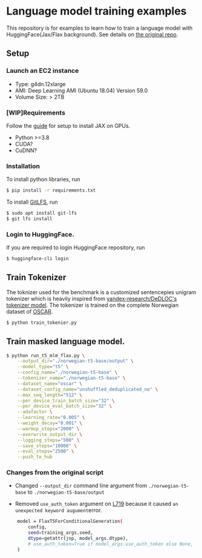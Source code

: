 # Language model training examples

This repository is for examples to learn how to train a language model with HuggingFace(Jax/Flax background). See details on [the original repo](https://github.com/huggingface/transformers/tree/main/examples/flax/language-modeling).

## Setup
### Launch an EC2 instance 
- Type: g4dn.12xlarge
- AMI: Deep Learning AMI (Ubuntu 18.04) Version 59.0
- Volume Size: > 2TB

### [WIP]Requirements

Follow the [guide](https://github.com/huggingface/transformers/tree/main/examples/flax) for setup to install JAX on GPUs.
- Python >=3.8
- CUDA?
- CuDNN?


### Installation

To install python libraries, run 
```bash
$ pip install -r requirements.txt
```

To install [GitLFS](https://github.com/git-lfs/git-lfs/), run
```bash
$ sudo apt install git-lfs
$ git lfs install
```

### Login to HuggingFace.

If you are required to login HuggingFace repository, run
```bash
$ huggingface-cli login
```
 
## Train Tokenizer
The toknizer used for the benchmark is a customized sentencepies unigram tokenizer which is heavily inspired from [yandex-research/DeDLOC's tokenizer model](https://github.com/yandex-research/DeDLOC/blob/5c994bc64e573702a9a79add3ecd68b38f14b548/sahajbert/tokenizer/tokenizer_model.py). The tokenizer is trained on the complete Norwegian dataset of [OSCAR](https://huggingface.co/datasets/oscar). 

```bash
$ python train_tokenier.py
```

## Train masked language model.

```bash 
$ python run_t5_mlm_flax.py \
	--output_dir="./norwegian-t5-base/output" \
	--model_type="t5" \
	--config_name="./norwegian-t5-base" \
	--tokenizer_name="./norwegian-t5-base" \
	--dataset_name="oscar" \
	--dataset_config_name="unshuffled_deduplicated_no" \
	--max_seq_length="512" \
	--per_device_train_batch_size="32" \
	--per_device_eval_batch_size="32" \
	--adafactor \
	--learning_rate="0.005" \
	--weight_decay="0.001" \
	--warmup_steps="2000" \
	--overwrite_output_dir \
	--logging_steps="500" \
	--save_steps="10000" \
	--eval_steps="2500" \
	--push_to_hub
```

### Changes from the original script

- Changed `--output_dir` command line argument from `./norwegian-t5-base` to `./norwegian-t5-base/output`


- Removed `use_auth_token` argument on [L719](https://github.com/huggingface/transformers/blob/7783fa6bb3dca3aa10283bd7f382d224615e44c6/examples/flax/language-modeling/run_t5_mlm_flax.py#L719) because it caused `an unexpected keyword augument`error. 

```bash
    model = FlaxT5ForConditionalGeneration(
        config,
        seed=training_args.seed,
        dtype=getattr(jnp, model_args.dtype),
        # use_auth_token=True if model_args.use_auth_token else None,
    )
```

